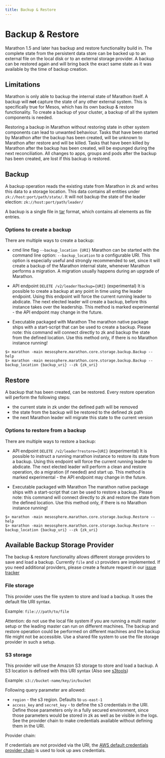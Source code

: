 ```yaml
---
title: Backup & Restore
---
```


# Backup & Restore

Marathon 1.5 and later has backup and restore functionality build in.
The complete state from the persistent data store can be backed up to an external file on the local disk or to an external storage provider.
A backup can be restored again and will bring back the exact same state as it was available by the time of backup creation.  

## Limitations

Marathon is only able to backup the internal state of Marathon itself. 
A backup will **not** capture the state of any other external system.
This is specifically true for Mesos, which has its own backup & restore functionality.
To create a backup of your cluster, a backup of all the system components is needed.

Restoring a backup in Marathon without restoring state in other system components can lead to unwanted behaviour.
Tasks that have been started by Marathon after the backup has been created, will be unknown to Marathon after restore and will be killed.
Tasks that have been killed by Marathon after the backup has been created, will be expunged during the next reconciliation.
All changes to apps, groups and pods after the backup has been created, are lost if this backup is restored.

## Backup

A backup operation reads the existing state from Marathon in zk and writes this data to a storage location.
This data contains all entities under `zk://host:port/path/state/`. 
It will not backup the state of the leader election: `zk://host:port/path/leader/`

A backup is a single file in [tar](http://www.gnu.org/software/tar/) format, which contains all elements as file entries.

### Options to create a backup 

There are multiple ways to create a backup:

- cmd line flag `--backup_location {URI}`
Marathon can be started with the command line option: `--backup_location` to a configurable URI. 
This option is especially useful and strongly recommended to set, since it will create a backup 
of the Marathon internal state, whenever Marathon performs a migration. 
A migration usually happens during an upgrade of Marathon.

- API endpoint `DELETE /v2/leader?backup={URI}` (experimental)
It is possible to create a backup at any point in time using the leader endpoint.
Using this endpoint will force the current running leader to abdicate.
The next elected leader will create a backup, before this instance takes over the leadership.
This method is marked experimental - the API endpoint may change in the future.

- Executable packaged with Marathon
The marathon native package ships with a start-script that can be used to create a backup.
Please note: this command will connect directly to zk and backup the state from the defined location. 
Use this method only, if there is no Marathon instance running!


```
$> marathon -main mesosphere.marathon.core.storage.backup.Backup --help
$> marathon -main mesosphere.marathon.core.storage.backup.Backup --backup_location {backup_uri} --zk {zk_uri}
```


## Restore

A backup that has been created, can be restored. Every restore operation will perform the following steps:
- the current state in zk under the defined path will be removed
- the state from the backup will be restored to the defined zk path 
- the next Marathon leader will migrate this state to the current version

### Options to restore from a backup 

There are multiple ways to restore a backup:

- API endpoint `DELETE /v2/leader?restore={URI}` (experimental)
It is possible to instruct a running marathon instance to restore its state from a backup.
Using this endpoint will force the current running leader to abdicate.
The next elected leader will perform a clean and restore operation, do a migration (if needed) and start up.
This method is marked experimental - the API endpoint may change in the future.

- Executable packaged with Marathon
The marathon native package ships with a start-script that can be used to restore a backup.
Please note: this command will connect directly to zk and restore the state from the defined location. 
Use this method only, if there is no Marathon instance running!
 
 
```
$> marathon -main mesosphere.marathon.core.storage.backup.Restore --help
$> marathon -main mesosphere.marathon.core.storage.backup.Restore --backup_location {backup_uri} --zk {zk_uri}
```


## Available Backup Storage Provider

The backup & restore functionality allows different storage providers to save and load a backup.
Currently `file` and `s3` providers are implemented. 
If you need additional providers, please create a feature request in our [issue tracker](https://jira.mesosphere.com/secure/CreateIssue!default.jspa?pid=10401)
  
### File storage
This provider uses the file system to store and load a backup.
It uses the default file URI syntax.

Example: `file:///path/to/file`

Attention: do not use the local file system if you are running a multi master setup or the leading master can run on different machines.
The backup and restore operation could be performed on different machines and the backup file might not be accessible.
Use a shared file system to use the file storage provider in such a setup.

### S3 storage
This provider will use the Amazon S3 storage to store and load a backup.
A S3 location is defined with this URI syntax (Also see [s3tools](http://s3tools.org/s3_about))

Example: `s3://bucket-name/key/in/bucket`

Following query parameter are allowed:
- `region` - the s3 region. Defaults to `us-east-1`
- `access_key` and `secret_key` - to define the s3 credentials in the URI.
  Define those parameters only in a fully secured environment, since those parameters would be stored in zk as well as be visible in the logs.
  See the provider chain to make credentials available without defining them in the URI. 

Provider chain:

If credentials are not provided via the URI, the [AWS default credentials provider chain](http://docs.aws.amazon.com/sdk-for-java/v1/developer-guide/credentials.html) is used to look up aws credentials.
